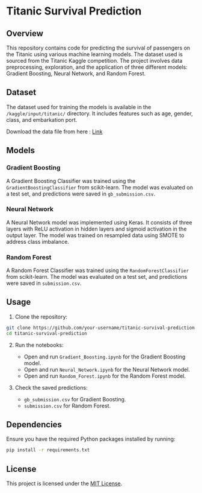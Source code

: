 # Titanic Survival Prediction

## Overview

This repository contains code for predicting the survival of passengers on the Titanic using various machine learning models. The dataset used is sourced from the Titanic Kaggle competition. The project involves data preprocessing, exploration, and the application of three different models: Gradient Boosting, Neural Network, and Random Forest.

## Dataset

The dataset used for training the models is available in the `/kaggle/input/titanic/` directory. It includes features such as age, gender, class, and embarkation port.

Download the data file from here : [Link](https://www.kaggle.com/competitions/titanic)

## Models

### Gradient Boosting

A Gradient Boosting Classifier was trained using the `GradientBoostingClassifier` from scikit-learn. The model was evaluated on a test set, and predictions were saved in `gb_submission.csv`.

### Neural Network

A Neural Network model was implemented using Keras. It consists of three layers with ReLU activation in hidden layers and sigmoid activation in the output layer. The model was trained on resampled data using SMOTE to address class imbalance.

### Random Forest

A Random Forest Classifier was trained using the `RandomForestClassifier` from scikit-learn. The model was evaluated on a test set, and predictions were saved in `submission.csv`.

## Usage

1. Clone the repository:

```bash
git clone https://github.com/your-username/titanic-survival-prediction.git
cd titanic-survival-prediction
```

2. Run the notebooks:

   - Open and run `Gradient_Boosting.ipynb` for the Gradient Boosting model.
   - Open and run `Neural_Network.ipynb` for the Neural Network model.
   - Open and run `Random_Forest.ipynb` for the Random Forest model.

3. Check the saved predictions:

   - `gb_submission.csv` for Gradient Boosting.
   - `submission.csv` for Random Forest.

## Dependencies

Ensure you have the required Python packages installed by running:

```bash
pip install -r requirements.txt
```

## License

This project is licensed under the [MIT License](LICENSE).
